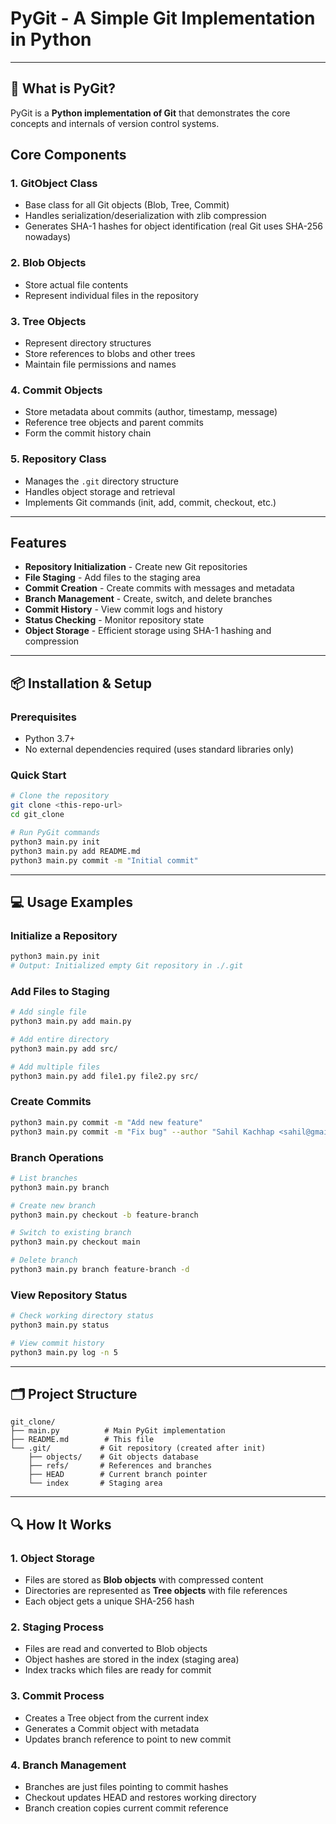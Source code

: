 # PyGit - A Simple Git Implementation in Python
---

## 📖 What is PyGit?

PyGit is a **Python implementation of Git** that demonstrates the core concepts and internals of version control systems.

## Core Components
### 1. **GitObject Class**

- Base class for all Git objects (Blob, Tree, Commit)
- Handles serialization/deserialization with zlib compression
- Generates SHA-1 hashes for object identification (real Git uses SHA-256 nowadays)

### 2. **Blob Objects**

- Store actual file contents
- Represent individual files in the repository

### 3. **Tree Objects**

- Represent directory structures
- Store references to blobs and other trees
- Maintain file permissions and names

### 4. **Commit Objects**

- Store metadata about commits (author, timestamp, message)
- Reference tree objects and parent commits
- Form the commit history chain

### 5. **Repository Class**

- Manages the `.git` directory structure
- Handles object storage and retrieval
- Implements Git commands (init, add, commit, checkout, etc.)

---

## Features

- **Repository Initialization** - Create new Git repositories
- **File Staging** - Add files to the staging area
- **Commit Creation** - Create commits with messages and metadata
- **Branch Management** - Create, switch, and delete branches
- **Commit History** - View commit logs and history
- **Status Checking** - Monitor repository state
- **Object Storage** - Efficient storage using SHA-1 hashing and compression

---

## 📦 Installation & Setup

### Prerequisites

- Python 3.7+
- No external dependencies required (uses standard libraries only)

### Quick Start

```bash
# Clone the repository
git clone <this-repo-url>
cd git_clone

# Run PyGit commands
python3 main.py init
python3 main.py add README.md
python3 main.py commit -m "Initial commit"
```

---

## 💻 Usage Examples

### Initialize a Repository

```bash
python3 main.py init
# Output: Initialized empty Git repository in ./.git
```

### Add Files to Staging

```bash
# Add single file
python3 main.py add main.py

# Add entire directory
python3 main.py add src/

# Add multiple files
python3 main.py add file1.py file2.py src/
```

### Create Commits

```bash
python3 main.py commit -m "Add new feature"
python3 main.py commit -m "Fix bug" --author "Sahil Kachhap <sahil@gmail.com>"
```

### Branch Operations

```bash
# List branches
python3 main.py branch

# Create new branch
python3 main.py checkout -b feature-branch

# Switch to existing branch
python3 main.py checkout main

# Delete branch
python3 main.py branch feature-branch -d
```

### View Repository Status

```bash
# Check working directory status
python3 main.py status

# View commit history
python3 main.py log -n 5
```

---

## 🗂️ Project Structure

```
git_clone/
├── main.py          # Main PyGit implementation
├── README.md        # This file
└── .git/           # Git repository (created after init)
    ├── objects/    # Git objects database
    ├── refs/       # References and branches
    ├── HEAD        # Current branch pointer
    └── index       # Staging area
```

---

## 🔍 How It Works

### 1. **Object Storage**

- Files are stored as **Blob objects** with compressed content
- Directories are represented as **Tree objects** with file references
- Each object gets a unique SHA-256 hash

### 2. **Staging Process**

- Files are read and converted to Blob objects
- Object hashes are stored in the index (staging area)
- Index tracks which files are ready for commit

### 3. **Commit Process**

- Creates a Tree object from the current index
- Generates a Commit object with metadata
- Updates branch reference to point to new commit

### 4. **Branch Management**

- Branches are just files pointing to commit hashes
- Checkout updates HEAD and restores working directory
- Branch creation copies current commit reference
